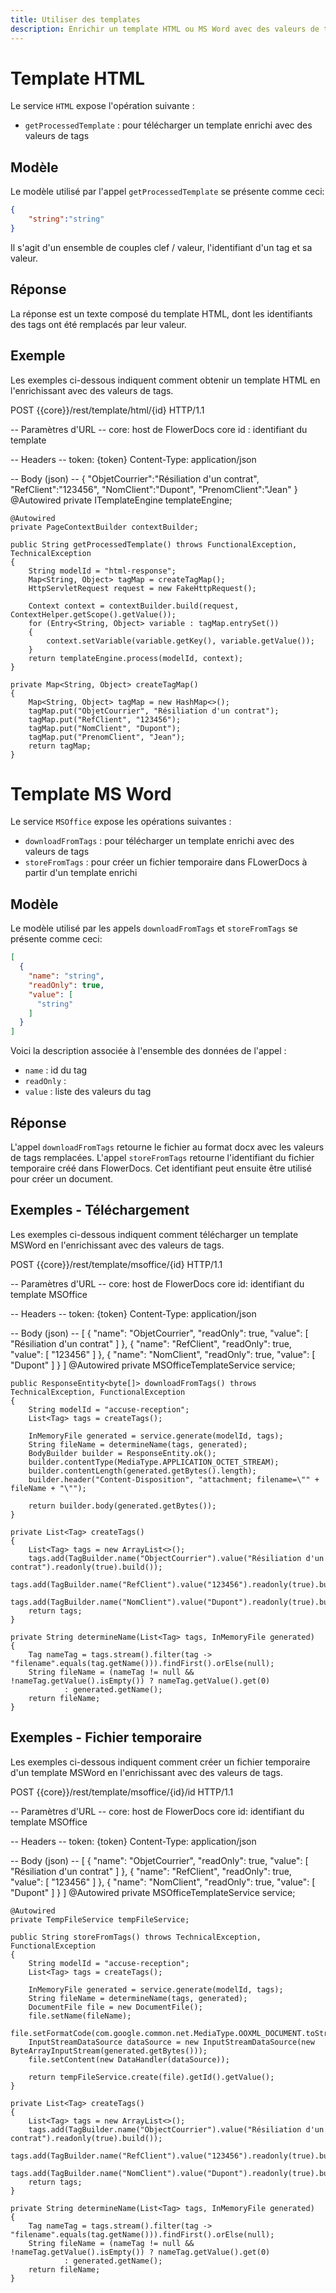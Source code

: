```yaml
---
title: Utiliser des templates
description: Enrichir un template HTML ou MS Word avec des valeurs de tags
---
```


# Template HTML
Le service `HTML` expose l'opération suivante :

* `getProcessedTemplate` : pour télécharger un template enrichi avec des valeurs de tags

## Modèle
Le modèle utilisé par l'appel `getProcessedTemplate` se présente comme ceci: 
```json
{
    "string":"string"
}
```
Il s'agit d'un ensemble de couples clef / valeur, l'identifiant d'un tag et sa valeur.

## Réponse
La réponse est un texte composé du template HTML, dont les identifiants des tags ont été remplacés par leur valeur. 

## Exemple
Les exemples ci-dessous indiquent comment obtenir un template HTML en l'enrichissant avec des valeurs de tags.

POST {{core}}/rest/template/html/{id} HTTP/1.1

-- Paramètres d'URL --
core: host de FlowerDocs core
id : identifiant du template

-- Headers --
token: {token}
Content-Type: application/json

-- Body (json) --
{
    "ObjetCourrier":"Résiliation d'un contrat",
    "RefClient":"123456",
    "NomClient":"Dupont",
    "PrenomClient":"Jean" 
}
	@Autowired
    private ITemplateEngine templateEngine;

    @Autowired
    private PageContextBuilder contextBuilder;

    public String getProcessedTemplate() throws FunctionalException, TechnicalException
    {
        String modelId = "html-response";
        Map<String, Object> tagMap = createTagMap();
        HttpServletRequest request = new FakeHttpRequest();

        Context context = contextBuilder.build(request, ContextHelper.getScope().getValue());
        for (Entry<String, Object> variable : tagMap.entrySet())
        {
            context.setVariable(variable.getKey(), variable.getValue());
        }
        return templateEngine.process(modelId, context);
    }

    private Map<String, Object> createTagMap()
    {
        Map<String, Object> tagMap = new HashMap<>();
        tagMap.put("ObjetCourrier", "Résiliation d'un contrat");
        tagMap.put("RefClient", "123456");
        tagMap.put("NomClient", "Dupont");
        tagMap.put("PrenomClient", "Jean");
        return tagMap;
    }


# Template MS Word
Le service `MSOffice` expose les opérations suivantes :

* `downloadFromTags` : pour télécharger un template enrichi avec des valeurs de tags
* `storeFromTags` : pour créer un fichier temporaire dans FLowerDocs à partir d'un template enrichi

## Modèle
Le modèle utilisé par les appels `downloadFromTags` et `storeFromTags` se présente comme ceci: 
```json
[
  {
    "name": "string",
    "readOnly": true,
    "value": [
      "string"
    ]
  }
]
```
Voici la description associée à l'ensemble des données de l'appel :

* `name` : id du tag
* `readOnly` : 
* `value` : liste des valeurs du tag

## Réponse
L'appel `downloadFromTags` retourne le fichier au format docx avec les valeurs de tags remplacées.
L'appel `storeFromTags` retourne l'identifiant du fichier temporaire créé dans FlowerDocs. Cet identifiant peut ensuite être utilisé pour créer un document. 

## Exemples - Téléchargement
Les exemples ci-dessous indiquent comment télécharger un template MSWord en l'enrichissant avec des valeurs de tags.

POST {{core}}/rest/template/msoffice/{id} HTTP/1.1

-- Paramètres d'URL --
core: host de FlowerDocs core
id: identifiant du template MSOffice

-- Headers --
token: {token}
Content-Type: application/json

-- Body (json) --
[
  {
    "name": "ObjetCourrier",
    "readOnly": true,
    "value": [
      "Résiliation d'un contrat"
    ]
  },
  {
    "name": "RefClient",
    "readOnly": true,
    "value": [
      "123456"
    ]
  },
  {
    "name": "NomClient",
    "readOnly": true,
    "value": [
      "Dupont"
    ]
  }
]
	@Autowired
    private MSOfficeTemplateService service;

    public ResponseEntity<byte[]> downloadFromTags() throws TechnicalException, FunctionalException
    {
        String modelId = "accuse-reception";
        List<Tag> tags = createTags();

        InMemoryFile generated = service.generate(modelId, tags);
        String fileName = determineName(tags, generated);
        BodyBuilder builder = ResponseEntity.ok();
        builder.contentType(MediaType.APPLICATION_OCTET_STREAM);
        builder.contentLength(generated.getBytes().length);
        builder.header("Content-Disposition", "attachment; filename=\"" + fileName + "\"");

        return builder.body(generated.getBytes());
    }

    private List<Tag> createTags()
    {
        List<Tag> tags = new ArrayList<>();
        tags.add(TagBuilder.name("ObjectCourrier").value("Résiliation d'un contrat").readonly(true).build());
        tags.add(TagBuilder.name("RefClient").value("123456").readonly(true).build());
        tags.add(TagBuilder.name("NomClient").value("Dupont").readonly(true).build());
        return tags;
    }

    private String determineName(List<Tag> tags, InMemoryFile generated)
    {
        Tag nameTag = tags.stream().filter(tag -> "filename".equals(tag.getName())).findFirst().orElse(null);
        String fileName = (nameTag != null && !nameTag.getValue().isEmpty()) ? nameTag.getValue().get(0)
                : generated.getName();
        return fileName;
    }

## Exemples - Fichier temporaire
Les exemples ci-dessous indiquent comment créer un fichier temporaire d'un template MSWord en l'enrichissant avec des valeurs de tags.


POST {{core}}/rest/template/msoffice/{id}/id HTTP/1.1

-- Paramètres d'URL --
core: host de FlowerDocs core
id: identifiant du template MSOffice

-- Headers --
token: {token}
Content-Type: application/json

-- Body (json) --
[
  {
    "name": "ObjetCourrier",
    "readOnly": true,
    "value": [
      "Résiliation d'un contrat"
    ]
  },
  {
    "name": "RefClient",
    "readOnly": true,
    "value": [
      "123456"
    ]
  },
  {
    "name": "NomClient",
    "readOnly": true,
    "value": [
      "Dupont"
    ]
  }
]
	@Autowired
    private MSOfficeTemplateService service;
    
	@Autowired
    private TempFileService tempFileService;

    public String storeFromTags() throws TechnicalException, FunctionalException
    {
        String modelId = "accuse-reception";
        List<Tag> tags = createTags();

        InMemoryFile generated = service.generate(modelId, tags);
        String fileName = determineName(tags, generated);
        DocumentFile file = new DocumentFile();
        file.setName(fileName);
        file.setFormatCode(com.google.common.net.MediaType.OOXML_DOCUMENT.toString());
        InputStreamDataSource dataSource = new InputStreamDataSource(new ByteArrayInputStream(generated.getBytes()));
        file.setContent(new DataHandler(dataSource));

        return tempFileService.create(file).getId().getValue();
    }

    private List<Tag> createTags()
    {
        List<Tag> tags = new ArrayList<>();
        tags.add(TagBuilder.name("ObjectCourrier").value("Résiliation d'un contrat").readonly(true).build());
        tags.add(TagBuilder.name("RefClient").value("123456").readonly(true).build());
        tags.add(TagBuilder.name("NomClient").value("Dupont").readonly(true).build());
        return tags;
    }

    private String determineName(List<Tag> tags, InMemoryFile generated)
    {
        Tag nameTag = tags.stream().filter(tag -> "filename".equals(tag.getName())).findFirst().orElse(null);
        String fileName = (nameTag != null && !nameTag.getValue().isEmpty()) ? nameTag.getValue().get(0)
                : generated.getName();
        return fileName;
    }
